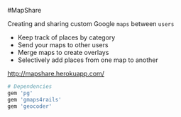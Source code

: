 #MapShare



Creating and sharing custom Google `maps` between `users`

- Keep track of places by category
- Send your maps to other users
- Merge maps to create overlays
- Selectively add places from one map to another

http://mapshare.herokuapp.com/

```ruby
# Dependencies
gem 'pg'
gem 'gmaps4rails'
gem 'geocoder'
```
